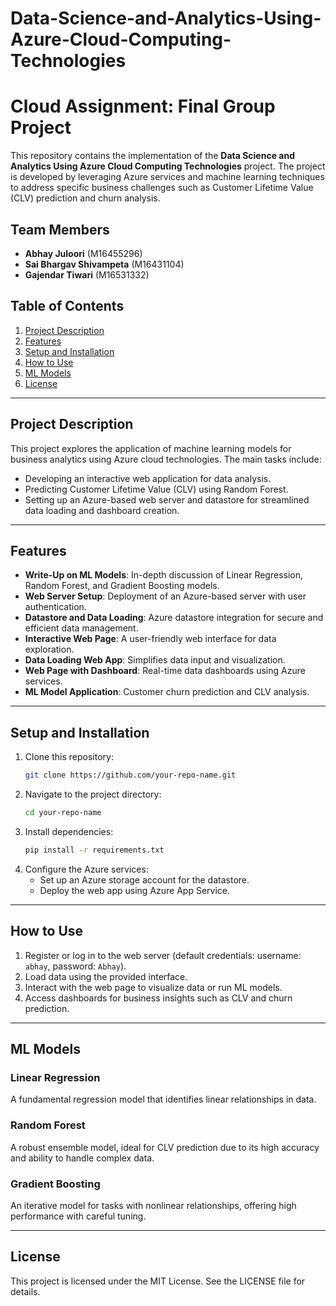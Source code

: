 # Data-Science-and-Analytics-Using-Azure-Cloud-Computing-Technologies
# Cloud Assignment: Final Group Project

This repository contains the implementation of the **Data Science and Analytics Using Azure Cloud Computing Technologies** project. The project is developed by leveraging Azure services and machine learning techniques to address specific business challenges such as Customer Lifetime Value (CLV) prediction and churn analysis.

## Team Members
- **Abhay Juloori** (M16455296)
- **Sai Bhargav Shivampeta** (M16431104)
- **Gajendar Tiwari** (M16531332)

## Table of Contents
1. [Project Description](#project-description)
2. [Features](#features)
3. [Setup and Installation](#setup-and-installation)
4. [How to Use](#how-to-use)
5. [ML Models](#ml-models)
6. [License](#license)

---

## Project Description
This project explores the application of machine learning models for business analytics using Azure cloud technologies. The main tasks include:
- Developing an interactive web application for data analysis.
- Predicting Customer Lifetime Value (CLV) using Random Forest.
- Setting up an Azure-based web server and datastore for streamlined data loading and dashboard creation.

---

## Features
- **Write-Up on ML Models**: In-depth discussion of Linear Regression, Random Forest, and Gradient Boosting models.
- **Web Server Setup**: Deployment of an Azure-based server with user authentication.
- **Datastore and Data Loading**: Azure datastore integration for secure and efficient data management.
- **Interactive Web Page**: A user-friendly web interface for data exploration.
- **Data Loading Web App**: Simplifies data input and visualization.
- **Web Page with Dashboard**: Real-time data dashboards using Azure services.
- **ML Model Application**: Customer churn prediction and CLV analysis.

---

## Setup and Installation
1. Clone this repository:
    ```bash
    git clone https://github.com/your-repo-name.git
    ```
2. Navigate to the project directory:
    ```bash
    cd your-repo-name
    ```
3. Install dependencies:
    ```bash
    pip install -r requirements.txt
    ```
4. Configure the Azure services:
    - Set up an Azure storage account for the datastore.
    - Deploy the web app using Azure App Service.

---

## How to Use
1. Register or log in to the web server (default credentials: username: `abhay`, password: `Abhay`).
2. Load data using the provided interface.
3. Interact with the web page to visualize data or run ML models.
4. Access dashboards for business insights such as CLV and churn prediction.

---

## ML Models
### Linear Regression
A fundamental regression model that identifies linear relationships in data.

### Random Forest
A robust ensemble model, ideal for CLV prediction due to its high accuracy and ability to handle complex data.

### Gradient Boosting
An iterative model for tasks with nonlinear relationships, offering high performance with careful tuning.

---

## License
This project is licensed under the MIT License. See the LICENSE file for details.
